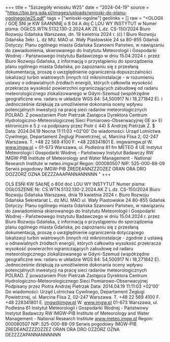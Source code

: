 +++
title = "Szczegóły wniosku W25"
date = "2024-04-19"
source = "https://bip.brg.gda.pl/images/uploads/wnioski-do-planu-ogolnego/w25.pdf"
tags = ["wnioski-ogolne"]
geolinks = []
raw = "<OLOGII / GOĘ  ŚNI je KW SAANNNĘ o 8 0d A doj  Ć LOU WY INSTYTUT w  Numer pisma: OGŁCS.WTN.5132.130-2.2024.AK ZE L.dz. CS-150/2024 Biuro Rozwoju Gdańska Warszawa, dn. 19 kwietnia 2024 r.   (ć)   ! Biuro Rozwoju Gdańska 3ekr. L. dz MU. MAO ul. Wały Piastowskie 24 sa 80-855 Gdańsk Dotyczy: Planu ogólnego miasta Gdańska  Szanowni Państwo,  w nawiązaniu do zawiadomienia, skierowanego do Instytutu Meteorologii i Gospodarki Wodnej -  Państwowego Instytutu Badawczego w dniu 15.04.2024 r. przez Biuro Rozwoju Gdańska, z informacją   o przystąpieniu do sporządzenia planu ogólnego miasta Gdańska, po zapoznaniu się z przesłaną   dokumentacją, proszę o uwzględnienie ograniczenia dopuszczalności lokalizacji turbin wiatrowych     (innych niż mikroinstalacje - w rozumieniu ustawy o odnawialnych źródłach energii), których całkowita   wysokość przekracza wysokość powierzchni ograniczających zabudowę od radaru meteorologicznego     zlokalizowanego w Gdyni-Szemud (współrzędne geograficzne ww. radaru w układzie WGS 84:   54,500917 N i 18,271842 E).   i  Jednocześnie dziękuję za umożliwienie dokonania oceny wpływu potencjalnych inwestycji na pracę   sieci radarów meteorologicznych POLRAD.  Z poważaniem    Piotr Pietrzak  Zastępca Dyrektora  Centrum Hydrologiczno-Meteorologicznej  Sieci Pomiarowo-Obserwacyjnej  GE a> El ektroniczni e  5 z <a podpisany przez Piotr  ć 44) Ś Andrzej Pietrzak  Ż. $ Data: 2024.04.19 Nocna 11:11:03 +02'00'  Do wiadomości: Urząd Lotnictwa Cywilnego, Departament Żeglugi Powietrznej, ul, Marcina Flisa 2, 02-247 Warszawa. T. +48 22 569 4100  F. +48 228341801  E. imgwaimgw.pl  W. www.imgw.pl = 01-673 Warszawa, ul. Podleśna 61 fm  METEO 4  UE Instytut Meteorologii I Gospodarki Wodnej - Państwowy Instytut Badawczy RW IMGW-PIB Institute of Meteorology and Water Management - Natlonal Research Institute w neteo.imgw.pl Regon: 000080507  NIP: 525-000-88-09 Serwis pogodowy IMGW-PIB  ZREDEANNZZZOZEZ ORAN ORA DRO OOZZORZ OZNA DEZZZAAAPANNANNNNN "
+++

OLS ESŃI KW SAŁNĘ o 80d doć LOU WY INSTYTUT Numer pisma: OGŁOSZENIE Nr. CS.WTN.5132.130-2.2024.AK Z L.dz. CS-150/2024 Biuro Rozwoju Gdańska Warszawa, dnia 19 kwietnia 2024 r.
Biuro Rozwoju Gdańska Sekretariat L. dz MU. MAO ul. Wały Piastowskie 24 80-855 Gdańsk
Dotyczy: Planu ogólnego miasta Gdańska
Szanowni Państwo,
w nawiązaniu do zawiadomienia skierowanego do Instytutu Meteorologii i Gospodarki Wodnej - Państwowego Instytutu Badawczego w dniu 15.04.2024 r. przez Biuro Rozwoju Gdańska, z informacją o przystąpieniu do sporządzenia planu ogólnego miasta Gdańska, po zapoznaniu się z przesłaną dokumentacją, proszę o uwzględnienie ograniczenia dotyczącego lokalizacji turbin wiatrowych (innych niż mikroinstalacje - zgodnie z ustawą o odnawialnych źródłach energii), których całkowita wysokość przekracza wysokość powierzchni ograniczających zabudowę od radaru meteorologicznego zlokalizowanego w Gdyni-Szemud (współrzędne geograficzne ww. radaru w układzie WGS 84: 54,500917 N i 18,271842 E).
Jednocześnie dziękuję za umożliwienie dokonania oceny wpływu potencjalnych inwestycji na pracę sieci radarów meteorologicznych POLRAD.
Z poważaniem
Piotr Pietrzak
Zastępca Dyrektora Centrum Hydrologiczno-Meteorologicznego  Sieci Pomiarowo-Obserwacyjnej
Podpisany przez Piotra Andrzej Pietrzak Data: 2014.04.19 11:11:03 +02'00'
Do wiadomości: Urząd Lotnictwa Cywilnego, Departament Żeglugi Powietrznej, ul. Marcina Flisa 2, 02-247 Warszawa. T. +48 22 569 4100 F. +48 228341801 E. imgw@imgw.pl W. www.imgw.pl
01-673 Warszawa, ul. Podleśna 61
Instytut Meteorologii i Gospodarki Wodnej - Państwowy Instytut Badawczy RW IMGW-PIB Institute of Meteorology and Water Management - National Research Institute www.meteo.imgw.pl
Regon: 000080507 NIP: 525-000-88-09 Serwis pogodowy IMGW-PIB ZREDEANZZZZOZZEZ ORAN ORA DRO OZZORZ OZNA DEZZZZAPANNANNNNNN


